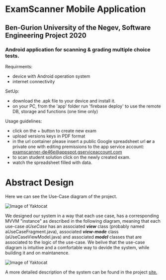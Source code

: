 # ExamScanner Mobile Application
## Ben-Gurion University of the Negev, Software Engineering Project 2020
### Android application for scanning & grading multiple choice tests.

Requirments:
- device with Android operation system
- internet connectivity

SetUp:
- download the .apk file to your device and install it.
- on your PC, from the 'app' folder run 'firebase deploy' to use the remote DB, storage and functions (one time only)

Usage guidelines:
- click on the + button to create new exam
- upload versions keys in PDF format
- in the url container please insert a public Google spreadsheet url **or** 
  a private one with editing premissions to the app service account: examscanner-de46e@appspot.gserviceaccount.com
- to scan student solution click on the newly created exam.
- watch the spreadsheet filled with data.

# Abstract Design
Here we can see the Use-Case diagram of the project.

![Image of Yaktocat](https://octodex.github.com/images/yaktocat.png)

We designed our system in a way that each use case, has a corresponding MVVM "instance" as described in the following diagram, meaning that each use-case *aUseCase* has an associated ***view*** class (probably named aUseCaseFragment.java), associated ***view-mode*** class (aUseCaseViewModel.java) and associated ***model*** classes that are associated to the logic of the use-case. We belive that the use-case diagram is intuitive and a comfortable way to devide the system, while building it and on maintanence.

![Image of Yaktocat](https://octodex.github.com/images/yaktocat.png)

A more detailed description of the system can be found in the project [site.](https://rotemb271.wixsite.com/examscanner)

